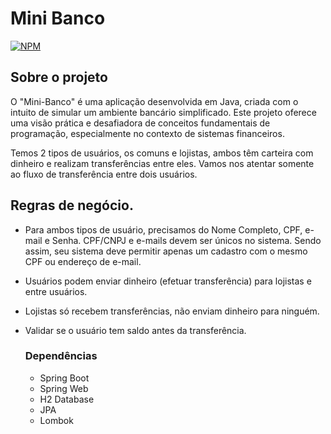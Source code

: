 # Mini Banco
[![NPM](https://img.shields.io/npm/l/react)](https://github.com/Samueldsj1/Mini-Banco/blob/master/LICENSE) 

## Sobre o projeto
O "Mini-Banco" é uma aplicação desenvolvida em Java, criada com o intuito de simular um ambiente bancário simplificado. Este projeto oferece uma visão prática e desafiadora de conceitos fundamentais de programação, especialmente no contexto de sistemas financeiros.

Temos 2 tipos de usuários, os comuns e lojistas, ambos têm carteira com dinheiro e realizam transferências entre eles. Vamos nos atentar somente ao fluxo de transferência entre dois usuários.

## Regras de negócio.
- Para ambos tipos de usuário, precisamos do Nome Completo, CPF, e-mail e Senha. CPF/CNPJ e e-mails devem ser únicos no sistema. Sendo assim, seu sistema deve permitir apenas um cadastro com o mesmo CPF ou endereço de e-mail.

- Usuários podem enviar dinheiro (efetuar transferência) para lojistas e entre usuários.

- Lojistas só recebem transferências, não enviam dinheiro para ninguém.

- Validar se o usuário tem saldo antes da transferência.


  ### Dependências
  - Spring Boot
  - Spring Web
  - H2 Database
  - JPA
  - Lombok
  

